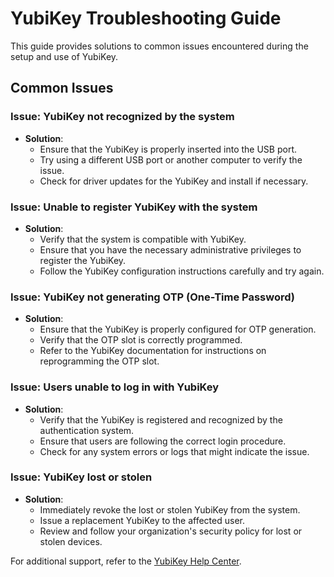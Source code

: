 # YubiKey Troubleshooting Guide

This guide provides solutions to common issues encountered during the setup and use of YubiKey.

## Common Issues

### Issue: YubiKey not recognized by the system

- **Solution**:
    - Ensure that the YubiKey is properly inserted into the USB port.
    - Try using a different USB port or another computer to verify the issue.
    - Check for driver updates for the YubiKey and install if necessary.

### Issue: Unable to register YubiKey with the system

- **Solution**:
    - Verify that the system is compatible with YubiKey.
    - Ensure that you have the necessary administrative privileges to register the YubiKey.
    - Follow the YubiKey configuration instructions carefully and try again.

### Issue: YubiKey not generating OTP (One-Time Password)

- **Solution**:
    - Ensure that the YubiKey is properly configured for OTP generation.
    - Verify that the OTP slot is correctly programmed.
    - Refer to the YubiKey documentation for instructions on reprogramming the OTP slot.

### Issue: Users unable to log in with YubiKey

- **Solution**:
    - Verify that the YubiKey is registered and recognized by the authentication system.
    - Ensure that users are following the correct login procedure.
    - Check for any system errors or logs that might indicate the issue.

### Issue: YubiKey lost or stolen

- **Solution**:
    - Immediately revoke the lost or stolen YubiKey from the system.
    - Issue a replacement YubiKey to the affected user.
    - Review and follow your organization's security policy for lost or stolen devices.

For additional support, refer to the [YubiKey Help Center](https://support.yubico.com).
